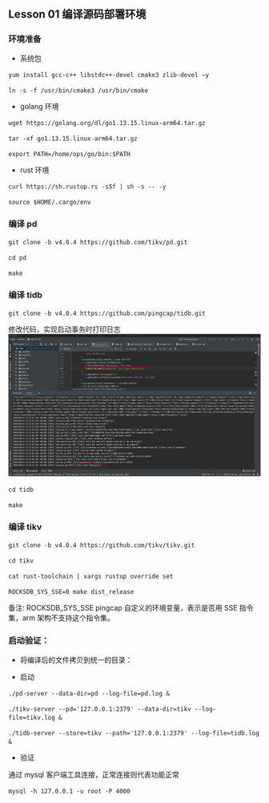 ## Lesson 01 编译源码部署环境

### 环境准备

- 系统包

`yum install gcc-c++ libstdc++-devel cmake3 zlib-devel –y`

`ln -s -f /usr/bin/cmake3 /usr/bin/cmake`
 
 
- golang 环境

`wget https://golang.org/dl/go1.13.15.linux-arm64.tar.gz`

`tar -xf go1.13.15.linux-arm64.tar.gz`

`export PATH=/home/ops/go/bin:$PATH`

- rust 环境

`curl https://sh.rustup.rs -sSf | sh -s -- -y`

`source $HOME/.cargo/env`



### 编译 pd
`git clone -b v4.0.4 https://github.com/tikv/pd.git`

`cd pd`

`make`

### 编译 tidb
`git clone -b v4.0.4 https://github.com/pingcap/tidb.git`

修改代码，实现启动事务时打印日志
![](static/img/Lesson%2001.png)

`cd tidb`

`make`


### 编译 tikv
`git clone -b v4.0.4 https://github.com/tikv/tikv.git`

`cd tikv`

`cat rust-toolchain | xargs rustup override set`

`ROCKSDB_SYS_SSE=0 make dist_release`

备注: ROCKSDB_SYS_SSE pingcap 自定义的环境变量，表示是否用 SSE 指令集，arm 架构不支持这个指令集。

### 启动验证：

- 将编译后的文件拷贝到统一的目录：

- 启动

`./pd-server --data-dir=pd --log-file=pd.log &`

`./tikv-server --pd='127.0.0.1:2379' --data-dir=tikv --log-file=tikv.log &`

`./tidb-server --store=tikv --path='127.0.0.1:2379' --log-file=tidb.log &`

- 验证

通过 mysql 客户端工具连接，正常连接则代表功能正常

`mysql -h 127.0.0.1 -u root -P 4000`
